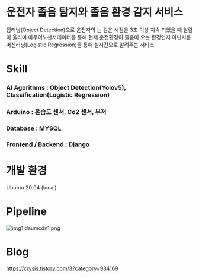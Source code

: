# 운전자 졸음 탐지와 졸음 환경 감지 서비스

딥러닝(Object Detection)으로 운전자의 눈 감은 시점을 3초 이상 지속 되었을 때 알람이 울리며 아두이노센서데이터를 통해 현재 운전환경이 졸음이 오는 환경인지 아닌지를 머신러닝(Logistic Regression)을 통해 실시간으로 알려주는 서비스

# Skill
### AI Agorithms : Object Detection(Yolov5), Classification(Logistic Regression)

### Arduino : 온습도 센서, Co2 센서, 부저

### Database : MYSQL

### Frontend / Backend : Django


# 개발 환경
Ubuntu 20.04 (local)

# Pipeline
![img1 daumcdn1 png](https://user-images.githubusercontent.com/64409693/190302202-cbada428-226a-4de6-900b-ebe0370f2ace.png)


# Blog
https://crysis.tistory.com/3?category=984169


